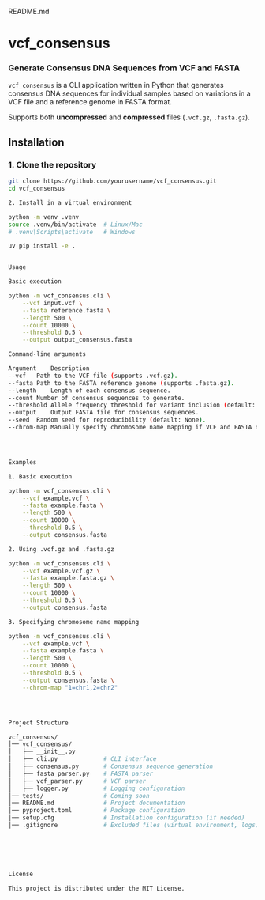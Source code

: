 README.md

# vcf_consensus
### Generate Consensus DNA Sequences from VCF and FASTA

`vcf_consensus` is a CLI application written in Python that generates consensus DNA sequences for individual samples based on variations in a VCF file and a reference genome in FASTA format.

Supports both **uncompressed** and **compressed** files (`.vcf.gz`, `.fasta.gz`).


## **Installation**
### 1. Clone the repository
```bash
git clone https://github.com/yourusername/vcf_consensus.git
cd vcf_consensus

2. Install in a virtual environment

python -m venv .venv
source .venv/bin/activate  # Linux/Mac
# .venv\Scripts\activate   # Windows

uv pip install -e .


Usage

Basic execution

python -m vcf_consensus.cli \
    --vcf input.vcf \
    --fasta reference.fasta \
    --length 500 \
    --count 10000 \
    --threshold 0.5 \
    --output output_consensus.fasta

Command-line arguments

Argument	Description
--vcf	Path to the VCF file (supports .vcf.gz).
--fasta	Path to the FASTA reference genome (supports .fasta.gz).
--length	Length of each consensus sequence.
--count	Number of consensus sequences to generate.
--threshold	Allele frequency threshold for variant inclusion (default: 0.0).
--output	Output FASTA file for consensus sequences.
--seed	Random seed for reproducibility (default: None).
--chrom-map	Manually specify chromosome name mapping if VCF and FASTA names do not match (e.g., "1=chr1,2=chr2").




Examples

1. Basic execution

python -m vcf_consensus.cli \
    --vcf example.vcf \
    --fasta example.fasta \
    --length 500 \
    --count 10000 \
    --threshold 0.5 \
    --output consensus.fasta

2. Using .vcf.gz and .fasta.gz

python -m vcf_consensus.cli \
    --vcf example.vcf.gz \
    --fasta example.fasta.gz \
    --length 500 \
    --count 10000 \
    --threshold 0.5 \
    --output consensus.fasta

3. Specifying chromosome name mapping

python -m vcf_consensus.cli \
    --vcf example.vcf \
    --fasta example.fasta \
    --length 500 \
    --count 10000 \
    --threshold 0.5 \
    --output consensus.fasta \
    --chrom-map "1=chr1,2=chr2"




Project Structure

vcf_consensus/
│── vcf_consensus/
│   ├── __init__.py
│   ├── cli.py             # CLI interface
│   ├── consensus.py       # Consensus sequence generation
│   ├── fasta_parser.py    # FASTA parser
│   ├── vcf_parser.py      # VCF parser
│   ├── logger.py          # Logging configuration
│── tests/                 # Coming soon
│── README.md              # Project documentation
│── pyproject.toml         # Package configuration
│── setup.cfg              # Installation configuration (if needed)
│── .gitignore             # Excluded files (virtual environment, logs)






License

This project is distributed under the MIT License.

